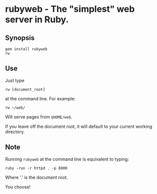 # rubyweb - The "simplest" web server in Ruby.


## Synopsis

```shell
gem install rubyweb
rw
```

## Use

Just type

```shell
rw [document_root]
```

at the command line. For example:

```shell
rw ~/web/
```

Will serve pages from `$HOME/web`.

If you leave off the document root, it will default to your current working directory.


## Note 

Running `rubyweb` at the command line is equivalent to typing:

```shell
ruby -run -r httpd . -p 8000
```

Where '.' is the document root.

You choose!
